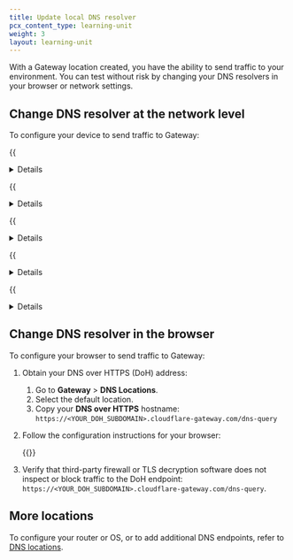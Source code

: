 ```yaml
---
title: Update local DNS resolver
pcx_content_type: learning-unit
weight: 3
layout: learning-unit
---
```


With a Gateway location created, you have the ability to send traffic to your environment. You can test without risk by changing your DNS resolvers in your browser or network settings.

## Change DNS resolver at the network level

To configure your device to send traffic to Gateway:

{{<details header="macOS">}}

![macOS DNS Resolver Options](/images/dns/dns-resolvers-macosx.png)

</div>
</details>

{{<details header="Windows">}}

![Windows DNS Resolver Options](/images/dns/dns-resolvers-windows.png)

</div>
</details>

{{<details header="Linux">}}

```bash
$ cat /etc/resolv.conf

nameserver 172.64.X.X
nameserver 172.64.X.X
```

</div>
</details>

{{<details header="iPhone">}}

![iPhone DNS Resolver Options](/images/dns/dns-resolvers-iphone.png)

</div>
</details>

{{<details header="Android">}}

![Android DNS Resolver Options](/images/dns/dns-resolvers-android.png)

</div>
</details>

## Change DNS resolver in the browser

To configure your browser to send traffic to Gateway:

1. Obtain your DNS over HTTPS (DoH) address:
    1. Go to **Gateway** > **DNS Locations**.
    2. Select the default location.
    3. Copy your **DNS over HTTPS** hostname: `https://<YOUR_DOH_SUBDOMAIN>.cloudflare-gateway.com/dns-query`
2. Follow the configuration instructions for your browser:

    {{<render file="gateway/_doh-instructions.md" productFolder="cloudflare-one">}}

3. Verify that third-party firewall or TLS decryption software does not inspect or block traffic to the DoH endpoint: `https://<YOUR_DOH_SUBDOMAIN>.cloudflare-gateway.com/dns-query`.

## More locations

To configure your router or OS, or to add additional DNS endpoints, refer to [DNS locations](/cloudflare-one/connections/connect-devices/agentless/dns/locations/).
